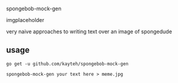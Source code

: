 spongebob-mock-gen

imgplaceholder

very naive approaches to writing text over an image of spongedude

## usage
```
go get -u github.com/kayteh/spongebob-mock-gen

spongebob-mock-gen your text here > meme.jpg
```